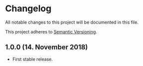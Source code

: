 # Changelog

All notable changes to this project will be documented in this file.

This project adheres to [Semantic Versioning](http://semver.org/).

## 1.0.0 (14. November 2018)

+ First stable release.